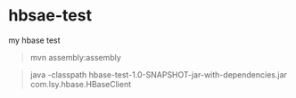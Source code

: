 # hbsae-test
my hbase test

> mvn assembly:assembly

> java -classpath hbase-test-1.0-SNAPSHOT-jar-with-dependencies.jar com.lsy.hbase.HBaseClient


